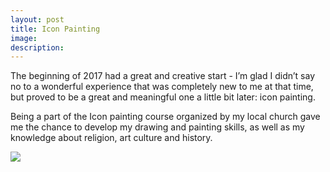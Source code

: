 ```yaml
---
layout: post
title: Icon Painting
image: 
description:
---
```


The beginning of 2017 had a great and creative start - I’m glad I didn’t say no to a wonderful  experience that was completely new to me at that time, but proved to be a great and meaningful one a little bit later: icon painting. 
<!-- split -->
Being a part of the Icon painting course organized by my local church gave me the chance to develop my drawing and painting skills, as well as my knowledge about religion, art culture and history.

<img class="img-responsive" style="max-width:300px" src= "{{ site.baseurl }}/img/blog/iconpainting.jpg"/>
